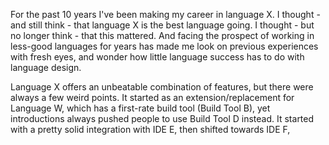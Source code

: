For the past 10 years I've been making my career in language X. I thought - and still think - that language X is the best language going. I thought - but no longer think - that this mattered. And facing the prospect of working in less-good languages for years has made me look on previous experiences with fresh eyes, and wonder how little language success has to do with language design.

Language X offers an unbeatable combination of features, but there were always a few weird points. It started as an extension/replacement for Language W, which has a first-rate build tool (Build Tool B), yet introductions always pushed people to use Build Tool D instead. It started with a pretty solid integration with IDE E, then shifted towards IDE F, 